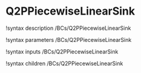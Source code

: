 <!-- MOOSE Documentation Stub: Remove this when content is added. -->

# Q2PPiecewiseLinearSink
!syntax description /BCs/Q2PPiecewiseLinearSink

!syntax parameters /BCs/Q2PPiecewiseLinearSink

!syntax inputs /BCs/Q2PPiecewiseLinearSink

!syntax children /BCs/Q2PPiecewiseLinearSink

